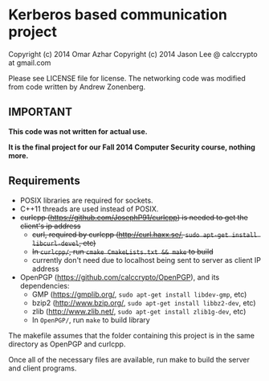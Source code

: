 # Kerberos based communication project

Copyright (c) 2014 Omar Azhar
Copyright (c) 2014 Jason Lee @ calccrypto at gmail.com

Please see LICENSE file for license. The networking code was modified from code written by Andrew Zonenberg.

## IMPORTANT
**This code was not written for actual use.**

**It is the final project for our Fall 2014 Computer Security course, nothing more.**

## Requirements
- POSIX libraries are required for sockets.
- C++11 threads are used instead of POSIX.
- ~~curlcpp (<https://github.com/JosephP91/curlcpp>) is needed to get the client's ip address~~
  - ~~curl, required by curlcpp (<http://curl.haxx.se/>, `sudo apt-get install libcurl-devel`, etc)~~
  - ~~In `curlcpp/`, run `cmake CmakeLists.txt && make` to build~~
  - currently don't need due to localhost being sent to server as client IP address
- OpenPGP (https://github.com/calccrypto/OpenPGP), and its dependencies:
  - GMP (<https://gmplib.org/>, `sudo apt-get install libdev-gmp`, etc)
  - bzip2 (<http://www.bzip.org/>, `sudo apt-get install libbz2-dev`, etc)
  - zlib (<http://www.zlib.net/>, `sudo apt-get install zlib1g-dev`, etc)
  - In `OpenPGP/`, run `make` to build library

The makefile assumes that the folder containing this
project is in the same directory as OpenPGP and curlcpp.

Once all of the necessary files are available, run
make to build the server and client programs.
